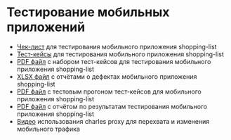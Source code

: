 # Тестирование мобильных приложений
- [Чек-лист](https://docs.google.com/spreadsheets/d/12HrUvbgzV6_NjIddUdzh-wGPqpK3PhUJS6p_0dBtzng/edit?usp=sharing) для тестирования мобильного приложения shopping-list
- [Тест-кейсы](https://app.qase.io/project/G9?suite=336) для тестирования мобильного приложения shopping-list
- [PDF файл](https://github.com/Leesmike/mobile/blob/main/Mikhail%20Li%20-%20Shopping%20list%20mobile%20app%20test%20suite.pdf) с набором тест-кейсов для тестирования мобильного приложения shopping-list
- [XLSX файл](https://github.com/Leesmike/mobile/blob/main/Mikhail%20Li%20-%20Bug%20reports%20of%20shopping-list%20mobile%20app.xlsx) с отчётами о дефектах мобильного приложения shopping-list
- [PDF файл](https://github.com/Leesmike/mobile/blob/main/Mikhail%20Li%20-%20shopping-list%20test%20run.pdf) с тестовым прогоном тест-кейсов для мобильного приложения shopping-list
- [PDF файл](https://github.com/Leesmike/mobile/blob/main/Test%20summary%20report%20of%20shopping-list%201.0%20app%2007.02.25.pdf) с отчётом по результатам тестирования мобильного приложения shopping-list
- [Видео](https://drive.google.com/file/d/1YJvx-7levBZWJ6UDAQy4yhYwV1ZpY_52/view?usp=sharing) использования charles proxy для перехвата и изменения мобильного трафика
